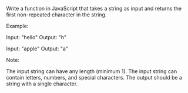 Write a function in JavaScript that takes a string as input and returns the first non-repeated character in the string.

Example:

Input: "hello"
Output: "h"

Input: "apple"
Output: "a"

Note:

The input string can have any length (minimum 1).
The input string can contain letters, numbers, and special characters.
The output should be a string with a single character.